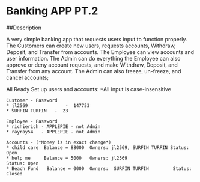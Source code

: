 # Banking APP PT.2

##Description

A very simple banking app that requests users input to function properly. 
The Customers can create new users, requests accounts, Withdraw, Deposit, and Transfer from accounts.
The Employee can view accounts and user information.
The Admin can do everything the Employee can also approve or deny account requests, and make Withdraw, Deposit, and Transfer from any account.
The Admin can also freeze, un-freeze, and cancel accounts;

All Ready Set up users and accounts: *All input is case-insensitive 

	Customer - Password
	* jl2569			  -  147753
	* SURFIN TURFIN   -  23
	
	Employee - Password
	* richierich - APPLEPIE - not Admin
	* rayray54   - APPLEPIE - not Admin
	
	Accounts - (*Money is in exact change*)
	* child care  Balance = 88000  Owners: jl2569, SURFIN TURFIN Status: Open
	* help me 	  Balance = 5000   Owners: jl2569					  Status: Open
	* Beach Fund   Balance = 0000  Owners:  SURFIN TURFIN		  Status: Closed
	
